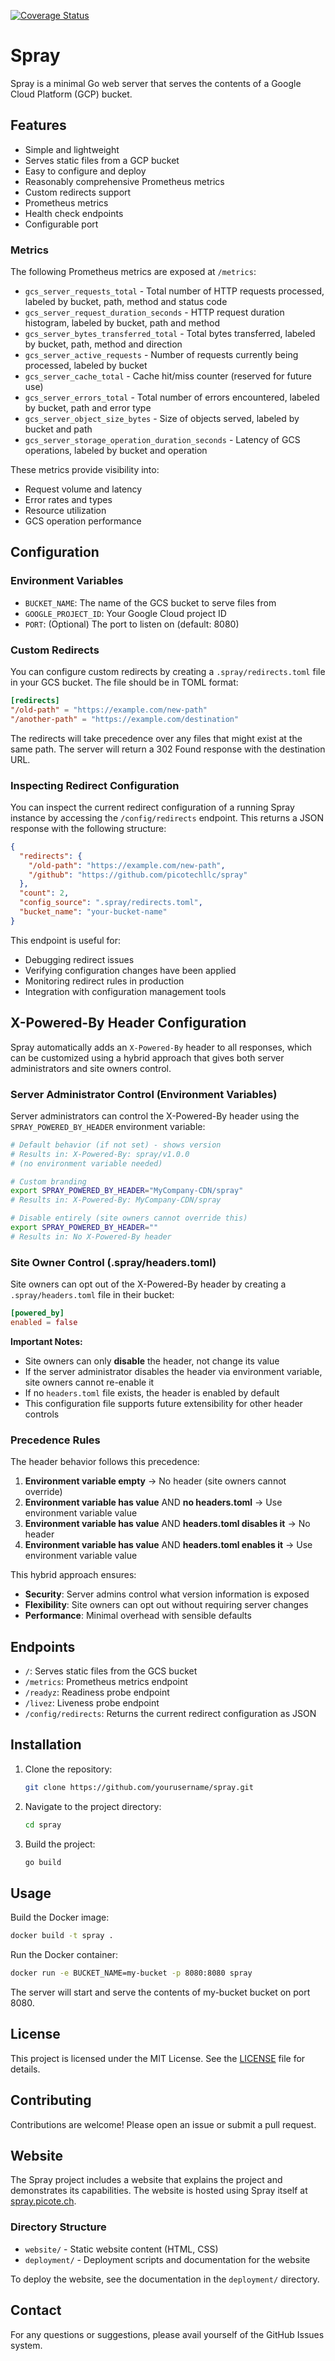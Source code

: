[![Coverage Status](https://coveralls.io/repos/github/picotechllc/spray/badge.svg?branch=main)](https://coveralls.io/github/picotechllc/spray?branch=main)

# Spray

Spray is a minimal Go web server that serves the contents of a Google Cloud Platform (GCP) bucket.

## Features

- Simple and lightweight
- Serves static files from a GCP bucket
- Easy to configure and deploy
- Reasonably comprehensive Prometheus metrics
- Custom redirects support
- Prometheus metrics
- Health check endpoints
- Configurable port

### Metrics

The following Prometheus metrics are exposed at `/metrics`:

- `gcs_server_requests_total` - Total number of HTTP requests processed, labeled by bucket, path, method and status code
- `gcs_server_request_duration_seconds` - HTTP request duration histogram, labeled by bucket, path and method
- `gcs_server_bytes_transferred_total` - Total bytes transferred, labeled by bucket, path, method and direction
- `gcs_server_active_requests` - Number of requests currently being processed, labeled by bucket
- `gcs_server_cache_total` - Cache hit/miss counter (reserved for future use)
- `gcs_server_errors_total` - Total number of errors encountered, labeled by bucket, path and error type
- `gcs_server_object_size_bytes` - Size of objects served, labeled by bucket and path
- `gcs_server_storage_operation_duration_seconds` - Latency of GCS operations, labeled by bucket and operation

These metrics provide visibility into:
- Request volume and latency
- Error rates and types
- Resource utilization
- GCS operation performance

## Configuration

### Environment Variables

- `BUCKET_NAME`: The name of the GCS bucket to serve files from
- `GOOGLE_PROJECT_ID`: Your Google Cloud project ID
- `PORT`: (Optional) The port to listen on (default: 8080)

### Custom Redirects

You can configure custom redirects by creating a `.spray/redirects.toml` file in your GCS bucket. The file should be in TOML format:

```toml
[redirects]
"/old-path" = "https://example.com/new-path"
"/another-path" = "https://example.com/destination"
```

The redirects will take precedence over any files that might exist at the same path. The server will return a 302 Found response with the destination URL.

### Inspecting Redirect Configuration

You can inspect the current redirect configuration of a running Spray instance by accessing the `/config/redirects` endpoint. This returns a JSON response with the following structure:

```json
{
  "redirects": {
    "/old-path": "https://example.com/new-path",
    "/github": "https://github.com/picotechllc/spray"
  },
  "count": 2,
  "config_source": ".spray/redirects.toml",
  "bucket_name": "your-bucket-name"
}
```

This endpoint is useful for:
- Debugging redirect issues
- Verifying configuration changes have been applied
- Monitoring redirect rules in production
- Integration with configuration management tools

## X-Powered-By Header Configuration

Spray automatically adds an `X-Powered-By` header to all responses, which can be customized using a hybrid approach that gives both server administrators and site owners control.

### Server Administrator Control (Environment Variables)

Server administrators can control the X-Powered-By header using the `SPRAY_POWERED_BY_HEADER` environment variable:

```bash
# Default behavior (if not set) - shows version
# Results in: X-Powered-By: spray/v1.0.0
# (no environment variable needed)

# Custom branding
export SPRAY_POWERED_BY_HEADER="MyCompany-CDN/spray"
# Results in: X-Powered-By: MyCompany-CDN/spray

# Disable entirely (site owners cannot override this)
export SPRAY_POWERED_BY_HEADER=""
# Results in: No X-Powered-By header
```

### Site Owner Control (.spray/headers.toml)

Site owners can opt out of the X-Powered-By header by creating a `.spray/headers.toml` file in their bucket:

```toml
[powered_by]
enabled = false
```

**Important Notes:**
- Site owners can only **disable** the header, not change its value
- If the server administrator disables the header via environment variable, site owners cannot re-enable it
- If no `headers.toml` file exists, the header is enabled by default
- This configuration file supports future extensibility for other header controls

### Precedence Rules

The header behavior follows this precedence:

1. **Environment variable empty** → No header (site owners cannot override)
2. **Environment variable has value** AND **no headers.toml** → Use environment variable value  
3. **Environment variable has value** AND **headers.toml disables it** → No header
4. **Environment variable has value** AND **headers.toml enables it** → Use environment variable value

This hybrid approach ensures:
- **Security**: Server admins control what version information is exposed
- **Flexibility**: Site owners can opt out without requiring server changes  
- **Performance**: Minimal overhead with sensible defaults

## Endpoints

- `/`: Serves static files from the GCS bucket
- `/metrics`: Prometheus metrics endpoint
- `/readyz`: Readiness probe endpoint
- `/livez`: Liveness probe endpoint
- `/config/redirects`: Returns the current redirect configuration as JSON

## Installation

1. Clone the repository:
    ```sh
    git clone https://github.com/yourusername/spray.git
    ```
2. Navigate to the project directory:
    ```sh
    cd spray
    ```
3. Build the project:
    ```sh
    go build
    ```

## Usage

Build the Docker image:
```sh
docker build -t spray .
```

Run the Docker container:
```sh
docker run -e BUCKET_NAME=my-bucket -p 8080:8080 spray
```

The server will start and serve the contents of my-bucket bucket on port 8080.

## License

This project is licensed under the MIT License. See the [LICENSE](LICENSE.md) file for details.

## Contributing

Contributions are welcome! Please open an issue or submit a pull request.

## Website

The Spray project includes a website that explains the project and demonstrates its capabilities. The website is hosted using Spray itself at [spray.picote.ch](https://spray.picote.ch).

### Directory Structure

- `website/` - Static website content (HTML, CSS)
- `deployment/` - Deployment scripts and documentation for the website

To deploy the website, see the documentation in the `deployment/` directory.

## Contact

For any questions or suggestions, please avail yourself of the GitHub Issues system.
